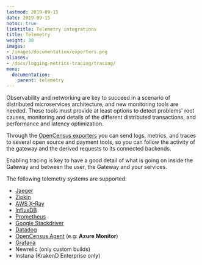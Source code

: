 ```yaml
---
lastmod: 2019-09-15
date: 2019-09-15
notoc: true
linktitle: Telemetry integrations
title: Telemetry
weight: 30
images:
- /images/documentation/exporters.png
aliases:
- /docs/logging-metrics-tracing/tracing/
menu:
  documentation:
    parent: telemetry
---
```

Observability and networking are key to succeed in a scenario of distributed microservices architecture, and new monitoring tools are needed. These tools must provide at least options to detect problems' root causes, monitoring and details of the different distributed transactions, and performance and latency optimization.

Through the [OpenCensus exporters](/docs/telemetry/opencensus/) you can send logs, metrics, and traces to several open source and payment tools, so you can follow the activity of the gateway and the derived requests to its connected backends.

Enabling tracing is key to have a good detail of what is going on inside the Gateway and between the user, the Gateway and your services.

The following telemetry systems are supported:

- [Jaeger](/docs/telemetry/jaeger/)
- [Zipkin](/docs/telemetry/zipkin/)
- [AWS X-Ray](/docs/telemetry/xray/)
- [InfluxDB](/docs/telemetry/influxdb/)
- [Prometheus](/docs/telemetry/prometheus/)
- [Google Stackdriver](/docs/telemetry/stackdriver/)
- [Datadog](/docs/telemetry/datadog/)
- [OpenCensus Agent](/docs/telemetry/opencensus/) (e.g: **Azure Monitor**)
- [Grafana](/docs/extended-metrics/grafana/)
- Newrelic (only custom builds)
- Instana (KrakenD Enterprise only)
